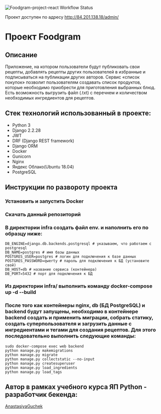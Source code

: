 ![Foodgram-project-react Workflow Status](https://github.com/AnastasiyaGuchek/foodgram-project-react/actions/workflows/main.yml/badge.svg)

Проект доступен по адресу 
http://84.201.138.18/admin/


# Проект Foodgram
## Описание
Приложение, на котором пользователи будут публиковать свои рецепты, добавлять рецепты других пользователей в избранные и подписываться на публикации других авторов. Сервис «cписок покупок» позволит пользователям создавать список продуктов, которые необходимо приобрести для приготовления выбранных блюд. Есть возможность выгрузить файл (.txt) с перечнем и количеством необходимых ингредиентов для рецептов.

## Стек технологий использованный в проекте:
- Python 3
- Django 2.2.28
- JWT
- DRF (Django REST framework)
- Django ORM
- Docker
- Gunicorn
- Nginx
- Яндекс Облако(Ubuntu 18.04)
- PostgreSQL

## Инструкции по развороту проекта
### Установить и запустить Docker
### Скачать данный репозиторий
### В директории infra создать файл env. и наполнить его по образцу ниже:
```
DB_ENGINE=django.db.backends.postgresql # указываем, что работаем с postgresql
DB_NAME=postgres # имя базы данных
POSTGRES_USER=postgres # логин для подключения к базе данных
POSTGRES_PASSWORD=qwerty # пароль для подключения к БД (установите свой)
DB_HOST=db # название сервиса (контейнера)
DB_PORT=5432 # порт для подключения к БД
```
### Из директории infra/ выполнить команду docker-compose up -d --build
### После того как контейнеры nginx, db (БД PostgreSQL) и backend будут запущены, необходимо в контейнере backend создать и применить миграции, собрать статику, создать суперпользователя и загрузить данные с ингредиентами и тегами для создания рецептов. Для этого последовательно выполнить следующие команды:
```
sudo docker-compose exec web backend
python manage.py makemigrations
python manage.py migrate
python manage.py collectstatic --no-input
python manage.py createsuperuser
python manage.py load_ingredients
python manage.py load_tags
```

## Автор в рамках учебного курса ЯП Python - разработчик бекенда:
[AnastasiyaGuchek](https://github.com/AnastasiyaGuchek)